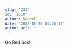 ```yaml
---
slug: '233'
id: '1610'
author: Nabeel
date: '2008-05-25 01:26:17'
author_url: ''
---
```

Go Red Sox!
